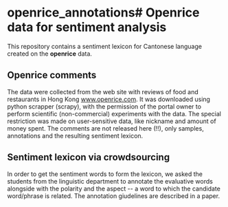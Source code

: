 # openrice_annotations# Openrice data for sentiment analysis

This repository contains a sentiment lexicon for Cantonese language created on the **openrice** data.   

## Openrice comments
The data were collected from the web site with reviews of food and restaurants in Hong Kong www.openrice.com. It was downloaded using python scrapper (scrapy), with the permission of the portal owner to perform scientific (non-commercial) experiments with the data. The special restriction was made on user-sensitive data, like nickname and amount of money spent. The comments are not released here (!!), only samples, annotations and the resulting sentiment lexicon.

## Sentiment lexicon via crowdsourcing
In order to get the sentiment words to form the lexicon, we asked the students from the linguistic department to annotate the evaluative words alongside with the polarity and the aspect -- a word to which the candidate word/phrase is related. The annotation giudelines are described in a paper.  

